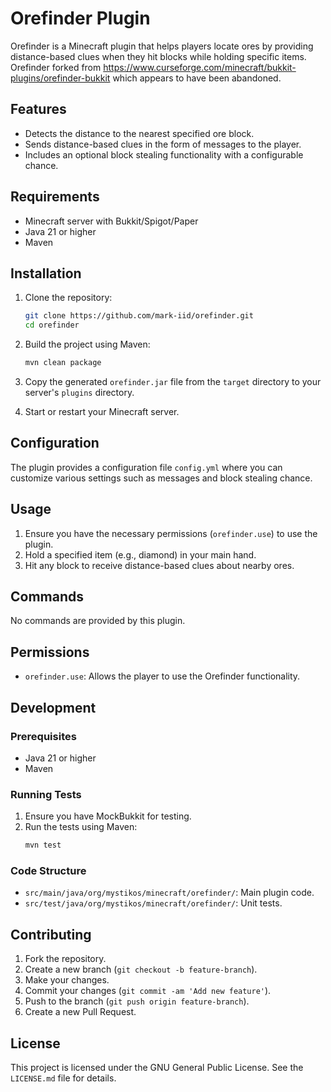 # Orefinder Plugin

Orefinder is a Minecraft plugin that helps players locate ores by providing distance-based clues when they hit blocks while holding specific items.
Orefinder forked from https://www.curseforge.com/minecraft/bukkit-plugins/orefinder-bukkit which appears to have been abandoned.

## Features

- Detects the distance to the nearest specified ore block.
- Sends distance-based clues in the form of messages to the player.
- Includes an optional block stealing functionality with a configurable chance.

## Requirements

- Minecraft server with Bukkit/Spigot/Paper
- Java 21 or higher
- Maven

## Installation

1. Clone the repository:
    ```sh
    git clone https://github.com/mark-iid/orefinder.git
    cd orefinder
    ```

2. Build the project using Maven:
    ```sh
    mvn clean package
    ```

3. Copy the generated `orefinder.jar` file from the `target` directory to your server's `plugins` directory.

4. Start or restart your Minecraft server.

## Configuration

The plugin provides a configuration file `config.yml` where you can customize various settings such as messages and block stealing chance.

## Usage

1. Ensure you have the necessary permissions (`orefinder.use`) to use the plugin.
2. Hold a specified item (e.g., diamond) in your main hand.
3. Hit any block to receive distance-based clues about nearby ores.

## Commands

No commands are provided by this plugin.

## Permissions

- `orefinder.use`: Allows the player to use the Orefinder functionality.

## Development

### Prerequisites

- Java 21 or higher
- Maven

### Running Tests

1. Ensure you have MockBukkit for testing.
2. Run the tests using Maven:
    ```sh
    mvn test
    ```

### Code Structure

- `src/main/java/org/mystikos/minecraft/orefinder/`: Main plugin code.
- `src/test/java/org/mystikos/minecraft/orefinder/`: Unit tests.

## Contributing

1. Fork the repository.
2. Create a new branch (`git checkout -b feature-branch`).
3. Make your changes.
4. Commit your changes (`git commit -am 'Add new feature'`).
5. Push to the branch (`git push origin feature-branch`).
6. Create a new Pull Request.

## License

This project is licensed under the GNU General Public License. See the `LICENSE.md` file for details.
